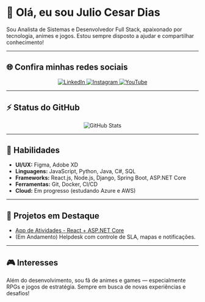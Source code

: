 # 👋 Olá, eu sou Julio Cesar Dias

Sou Analista de Sistemas e Desenvolvedor Full Stack, apaixonado por tecnologia, animes e jogos. Estou sempre disposto a ajudar e compartilhar conhecimento!

---

## 🌐 Confira minhas redes sociais

<p align="center">
  <a href="https://www.linkedin.com/in/jcddossantos/">
    <img src="https://img.shields.io/badge/LinkedIn-0077B5?style=for-the-badge&logo=linkedin&logoColor=white" alt="LinkedIn"/>
  </a>
  <a href="https://www.instagram.com/juliocdias.s/">
    <img src="https://img.shields.io/badge/Instagram-E4405F?style=for-the-badge&logo=instagram&logoColor=white" alt="Instagram"/>
  </a>
  <a href="https://www.youtube.com/@JCDias.s">
    <img src="https://img.shields.io/badge/YouTube-FF0000?style=for-the-badge&logo=youtube&logoColor=white" alt="YouTube"/>
  </a>
</p>

---

## ⚡ Status do GitHub

<p align="center">
  <img src="https://github-readme-stats.vercel.app/api?username=JulioCDias&hide=contribs,prs,issues,stars&show_icons=true&theme=radical" alt="GitHub Stats" />
</p>

---

## 🚀 Habilidades

- **UI/UX:** Figma, Adobe XD  
- **Linguagens:** JavaScript, Python, Java, C#, SQL  
- **Frameworks:** React.js, Node.js, Django, Spring Boot, ASP.NET Core  
- **Ferramentas:** Git, Docker, CI/CD  
- **Cloud:** Em progresso (estudando Azure e AWS)

---

## 💼 Projetos em Destaque

- [App de Atividades - React + ASP.NET Core](https://github.com/JulioCDias/App-Atividades-React-asp)
- (Em Andamento) Helpdesk com controle de SLA, mapas e notificações.

---

## 🎮 Interesses

Além do desenvolvimento, sou fã de animes e games — especialmente RPGs e jogos de estratégia. Sempre em busca de novas experiências e desafios!
